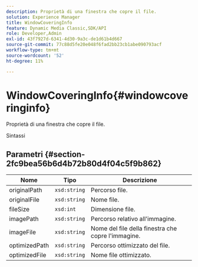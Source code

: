 ```yaml
---
description: Proprietà di una finestra che copre il file.
solution: Experience Manager
title: WindowCoveringInfo
feature: Dynamic Media Classic,SDK/API
role: Developer,Admin
exl-id: 43f7927d-6341-4d30-9a3c-de1d61b4d667
source-git-commit: 77c88d5fe20e048f6fad2bb23cb1abe090793acf
workflow-type: tm+mt
source-wordcount: '52'
ht-degree: 11%

---
```


# WindowCoveringInfo{#windowcoveringinfo}

Proprietà di una finestra che copre il file.

Sintassi

## Parametri {#section-2fc9bea56b6d4b72b80d4f04c5f9b862}

| Nome | Tipo | Descrizione |
|---|---|---|
| originalPath | `xsd:string` | Percorso file. |
| originalFile | `xsd:string` | Nome file. |
| fileSize | `xsd:int` | Dimensione file. |
| imagePath | `xsd:string` | Percorso relativo all&#39;immagine. |
| imageFile | `xsd:string` | Nome del file della finestra che copre l&#39;immagine. |
| optimizedPath | `xsd:string` | Percorso ottimizzato del file. |
| optimizedFile | `xsd:string` | Nome file ottimizzato. |
